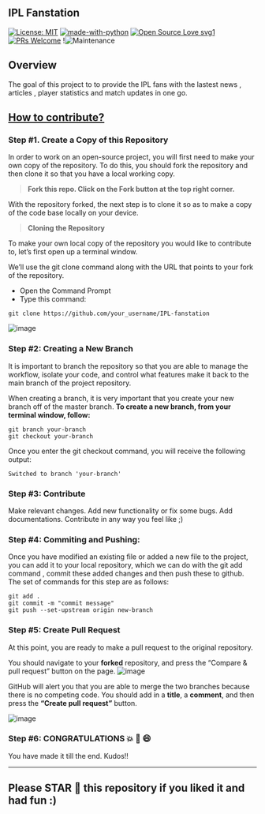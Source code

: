 ## IPL Fanstation

[![License: MIT](https://img.shields.io/badge/License-MIT-yellow.svg)](https://opensource.org/licenses/MIT) [![made-with-python](https://img.shields.io/badge/Made%20with-Python-1f425f.svg)](https://www.python.org/) [![Open Source Love svg1](https://badges.frapsoft.com/os/v1/open-source.svg?v=103)](https://github.com/ellerbrock/open-source-badges/) [![PRs Welcome](https://img.shields.io/badge/PRs-welcome-brightgreen.svg?style=flat-square)](http://makeapullrequest.com)  !![Maintenance](https://img.shields.io/maintenance/yes/2021)

## Overview

The goal of this project to to provide the IPL fans with the lastest news , articles , player statistics and match updates in one go.

## <u> How to contribute? </u>

### Step #1. Create a Copy of this Repository
In order to work on an open-source project, you will first need to make your own copy of the repository. To do this, you should fork the repository and then clone it so that you have a local working copy.

> **Fork this repo. Click on the Fork button at the top right corner.**

With the repository forked, the next step is to clone it so as to make a copy of the code base locally on your device.

> **Cloning the Repository**

To make your own local copy of the repository you would like to contribute to, let’s first open up a terminal window.

We’ll use the git clone command along with the URL that points to your fork of the repository.

* Open the Command Prompt
* Type this command:

```
git clone https://github.com/your_username/IPL-fanstation
```
![image](https://user-images.githubusercontent.com/45481137/110900056-2bb2ca00-8328-11eb-9777-a18261732a9c.png)




### Step #2: Creating a New Branch
It is important to branch the repository so that you are able to manage the workflow, isolate your code, and control what features make it back to the main branch of the project repository.

When creating a branch, it is very important that you create your new branch off of the master branch. 
**To create a new branch, from your terminal window, follow:**


```
git branch your-branch
git checkout your-branch
```
Once you enter the git checkout command, you will receive the following output:

```
Switched to branch 'your-branch'
```


### Step #3: Contribute
Make relevant changes. Add new functionality or fix some bugs. Add documentations. Contribute in any way you feel like ;)

### Step #4: Commiting and Pushing:
Once you have modified an existing file or added a new file to the project, you can add it to your local repository, which we can do with the git add command , commit these added changes and then push these to github. The set of commands for this step are as follows:

 ``` 
 git add .
 git commit -m "commit message"
 git push --set-upstream origin new-branch
 ```
### Step #5: Create Pull Request
At this point, you are ready to make a pull request to the original repository.

You should navigate to your **forked** repository, and press the “Compare & pull request” button on the page. 
![image](https://user-images.githubusercontent.com/45481137/110902288-a16c6500-832b-11eb-972b-82aafc78a8c7.png)


GitHub will alert you that you are able to merge the two branches because there is no competing code. You should add in a **title**, a **comment**, and then press the **“Create pull request”** button.

![image](https://user-images.githubusercontent.com/45481137/110902349-c4971480-832b-11eb-9582-16f8e9b92c47.png)

### Step #6: CONGRATULATIONS :boom: :clap: :smile:
You have made it till the end. Kudos!!

<hr> </hr>

## Please STAR :star2: this repository if you liked it and had fun :)
